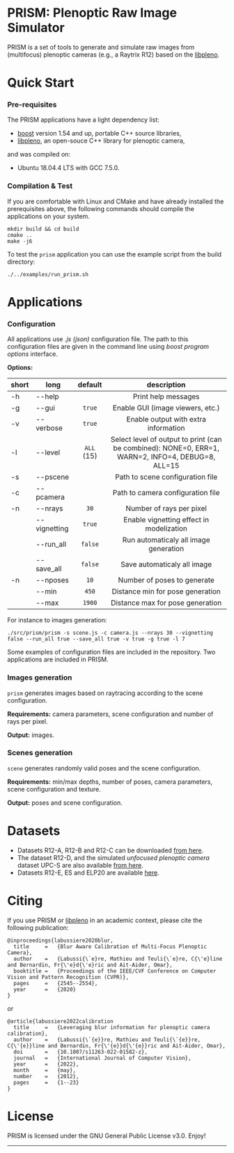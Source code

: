 PRISM: Plenoptic Raw Image Simulator 
=====================================================

PRISM is a set of tools to generate and simulate raw images from (multifocus) plenoptic cameras (e.g., a Raytrix R12) based on the [libpleno].

Quick Start
===========

### Pre-requisites

The PRISM applications have a light dependency list:

 * [boost] version 1.54 and up, portable C++ source libraries,
 * [libpleno], an open-souce C++ library for plenoptic camera,
 
and was compiled on:
 * Ubuntu 18.04.4 LTS with GCC 7.5.0.
  
### Compilation & Test

If you are comfortable with Linux and CMake and have already installed the prerequisites above, the following commands should compile the applications on your system.

```
mkdir build && cd build
cmake ..
make -j6
```

To test the `prism` application you can use the example script from the build directory:
```
./../examples/run_prism.sh
```

Applications
============

### Configuration

All applications use _.js (json)_ configuration file. The path to this configuration files are given in the command line using _boost program options_ interface.

**Options:**

| short 	| long 			| default 			| description 								|
|-------	|------			|:---------:		|:-----------:								|
| -h 		| -\-help  		|           		| Print help messages						|
| -g 		| -\-gui  		| `true`          	| Enable GUI (image viewers, etc.)			|
| -v 		| -\-verbose 	| `true`          	| Enable output with extra information		|
| -l 		| -\-level  	| `ALL` (15)       	| Select level of output to print (can be combined): NONE=0, ERR=1, WARN=2, INFO=4, DEBUG=8, ALL=15 |
| -s 		| -\-pscene		|                	| Path to scene configuration file 			|
| -c 		| -\-pcamera 	|                	| Path to camera configuration file 		|
| -n 		| -\-nrays  	| `30`				| Number of rays per pixel					|
|  			| -\-vignetting	| `true`			| Enable vignetting effect in modelization	|
|  			| -\-run\_all	| `false`			| Run automaticaly all image generation		|
|  			| -\-save\_all	| `false`			| Save automaticaly all image 				|
| -n 		| -\-nposes  	| `10`				| Number of poses to generate 				|
| 	 		| -\-min  		| `450`				| Distance min for pose generation 			|
| 	 		| -\-max 	 	| `1900`			| Distance max for pose generation 			|

For instance to images generation:
```
./src/prism/prism -s scene.js -c camera.js --nrays 30 --vignetting false --run_all true --save_all true -v true -g true -l 7
```

Some examples of configuration files are included in the repository. Two applications are included in PRISM.

### Images generation

`prism` generates images based on raytracing according to the scene configuration.
	
**Requirements:** camera parameters, scene configuration and number of rays per pixel.

**Output:** images.
	
### Scenes generation
 
`scene` generates randomly valid poses and the scene configuration.
	
**Requirements:** min/max depths, number of poses, camera parameters, scene configuration and texture.

**Output:** poses and scene configuration.

  
Datasets
========

* Datasets R12-A, R12-B and R12-C can be downloaded [from here](https://github.com/comsee-research/plenoptic-datasets).
* The dataset R12-D, and the simulated _unfocused plenoptic camera_ dataset UPC-S are also available [from here](https://github.com/comsee-research/plenoptic-datasets).
* Datasets R12-E, ES and ELP20 are available [here](https://github.com/comsee-research/plenoptic-datasets).

Citing
======

If you use PRISM or [libpleno] in an academic context, please cite the following publication:

	@inproceedings{labussiere2020blur,
	  title 	=	{Blur Aware Calibration of Multi-Focus Plenoptic Camera},
	  author	=	{Labussi{\`e}re, Mathieu and Teuli{\`e}re, C{\'e}line and Bernardin, Fr{\'e}d{\'e}ric and Ait-Aider, Omar},
	  booktitle	=	{Proceedings of the IEEE/CVF Conference on Computer Vision and Pattern Recognition (CVPR)},
	  pages		=	{2545--2554},
	  year		=	{2020}
	}
	
or 

	@article{labussiere2022calibration
	  title		=	{Leveraging blur information for plenoptic camera calibration},
	  author	=	{Labussi{\`{e}}re, Mathieu and Teuli{\`{e}}re, C{\'{e}}line and Bernardin, Fr{\'{e}}d{\'{e}}ric and Ait-Aider, Omar},
	  doi		=	{10.1007/s11263-022-01582-z},
	  journal	=	{International Journal of Computer Vision},
	  year		=	{2022},
	  month		=	{may},
	  number	=	{2012},
	  pages		=	{1--23}
	}


License
=======

PRISM is licensed under the GNU General Public License v3.0. Enjoy!

[Ubuntu]: http://www.ubuntu.com
[CMake]: http://www.cmake.org
[CMake documentation]: http://www.cmake.org/cmake/help/cmake2.6docs.html
[git]: http://git-scm.com
[Eigen]: http://eigen.tuxfamily.org
[libv]: http://gitlab.ip.uca.fr/libv/libv
[lma]: http://gitlab.ip.uca.fr/libv/lma
[OpenCV]: https://opencv.org/
[Doxygen]: http://www.stack.nl/~dimitri/doxygen/
[boost]: http://www.boost.org/
[libpleno]: https://github.com/comsee-research/libpleno

---
